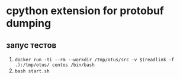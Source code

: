 # cpython extension for protobuf dumping

## запус тестов
1. `docker run -ti --rm --workdir /tmp/otus/src -v $(readlink -f .):/tmp/otus/ centos /bin/bash`
2. `bash start.sh`
